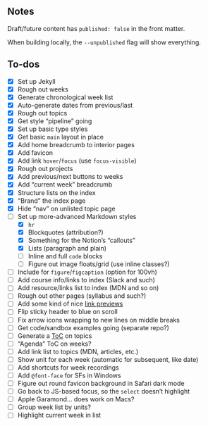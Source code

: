 ## Notes

Draft/future content has `published: false` in the front matter.

When building locally, the `--unpublished` flag will show everything.

## To-dos

- [x] Set up Jekyll
- [x] Rough out weeks
- [x] Generate chronological week list
- [x] Auto-generate dates from previous/last
- [x] Rough out topics
- [x] Get style “pipeline” going
- [x] Set up basic type styles
- [x] Get basic `main` layout in place
- [x] Add home breadcrumb to interior pages
- [x] Add favicon
- [x] Add link `hover`/`focus` (use `focus-visible`)
- [x] Rough out projects
- [x] Add previous/next buttons to weeks
- [x] Add “current week” breadcrumb
- [x] Structure lists on the index
- [x] “Brand” the index page
- [x] Hide “nav” on unlisted topic page
- [ ] Set up more-advanced Markdown styles
  - [x] `hr`
  - [x] Blockquotes (attribution?)
  - [x] Something for the Notion’s “callouts”
  - [x] Lists (paragraph and plain)
  - [ ] Inline and full `code` blocks
  - [ ] Figure out image floats/grid (use inline classes?)
- [ ] Include for `figure`/`figcaption` (option for 100vh)
- [ ] Add course info/links to index (Slack and such)
- [ ] Add resource/links list to index (MDN and so on)
- [ ] Rough out other pages (syllabus and such?)
- [ ] Add some kind of nice [link previews](https://github.com/ysk24ok/jekyll-linkpreview)
- [ ] Flip sticky header to blue on scroll
- [ ] Fix arrow icons wrapping to new lines on middle breaks
- [ ] Get code/sandbox examples going (separate repo?)
- [ ] Generate a [ToC](https://github.com/toshimaru/jekyll-toc) on topics
- [ ] “Agenda” ToC on weeks?
- [ ] Add link list to topics (MDN, articles, etc.)
- [ ] Show unit for each week (automatic for subsequent, like date)
- [ ] Add shortcuts for week recordings
- [ ] Add `@font-face` for SFs in Windows
- [ ] Figure out round favicon background in Safari dark mode
- [ ] Go back to JS-based focus, so the `select` doesn’t highlight
- [ ] Apple Garamond… does work on Macs?
- [ ] Group week list by units?
- [ ] Highlight current week in list
